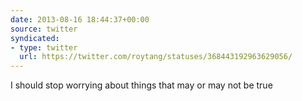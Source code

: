 ```yaml
---
date: 2013-08-16 18:44:37+00:00
source: twitter
syndicated:
- type: twitter
  url: https://twitter.com/roytang/statuses/368443192963629056/
---
```


I should stop worrying about things that may or may not be true